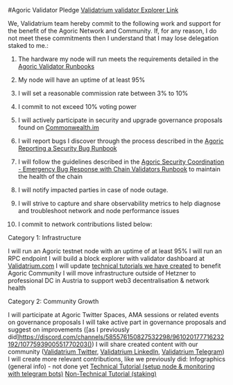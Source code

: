 #Agoric Validator Pledge
[Validatrium validator Explorer Link](https://bigdipper.live/agoric/validators/agoricvaloper1nqy7pllmkelu0x9zymr2jewrdadw4mag75cgyt)

We, Validatrium team hereby commit to the following work and support for the benefit of the Agoric Network and Community. If, for any reason, I do not meet these commitments then I understand that I may lose delegation staked to me.:

1. The hardware my node will run meets the requirements detailed in the [Agoric Validator Runbooks](https://github.com/Agoric/agoric-sdk/wiki/Runbook%...)

2. My node will have an uptime of at least 95%

3. I will set a reasonable commission rate between 3% to 10%

4. I commit to not exceed 10% voting power

5. I will actively participate in security and upgrade governance proposals found on [Commonwealth.im](https://commonwealth.im/agoric)

6. I will report bugs I discover through the process described in the [Agoric Reporting a Security Bug Runbook](https://github.com/Agoric/agoric-sdk/wiki/Runbook%...)

7. I will follow the guidelines described in the [Agoric Security Coordination - Emergency Bug Response with Chain Validators Runbook](https://github.com/Agoric/agoric-sdk/wiki/Runbook%...) to maintain the health of the chain


8. I will notify impacted parties in case of node outage.

9. I will strive to capture and share observability metrics to help diagnose and troubleshoot network and node performance issues

10. I commit to network contributions listed below:

Category 1: Infrastructure

I will run an Agoric testnet node with an uptime of at least 95%
I will run an RPC endpoint
I will build a block explorer with validator dashboard at [Validatrium.com](http://validatrium.com/)
I will update [technical tutorials we have created](https://gist.github.com/Validatrium/2a1ab704e823e50dc08b4bdd8472f278) to benefit Agoric Community
I will move infrastructure outside of Hetzner to professional DC in Austria to support web3 decentralisation & network health

Category 2: Community Growth

I will participate at Agoric Twitter Spaces, AMA sessions or related events on governance proposals
I will take active part in governance proposals and suggest on improvements ([as I previously did]https://discord.com/channels/585576150827532298/961020177716232192/1077593900551770203())
I will share created content with our community ([Validatrium Twitter](https://twitter.com/validatrium), [Validatrium LinkedIn](https://www.linkedin.com/company/validatrium/), [Validatrium Telegram](https://t.me/validatrium))
I will create more relevant contributions, like we previously did:
Infographics (general info) - not done yet
[Technical Tutorial (setup node & monitoring with telegram bots)](https://gist.github.com/Validatrium/2a1ab704e823e50dc08b4bdd8472f278)
[Non-Technical Tutorial (staking)](https://telegra.ph/How-to-Stake-Agoric-Mainnet-10-14)

